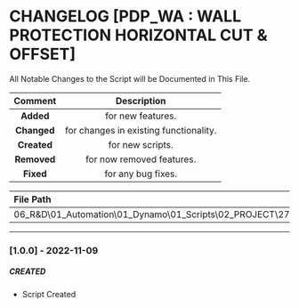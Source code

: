 # CHANGELOG [PDP_WA : WALL PROTECTION HORIZONTAL CUT & OFFSET]
All Notable Changes to the Script will be Documented in This File.

| Comment | Description |
| :--: | :--: |
| **Added**  | for new features. |
|**Changed** |for changes in existing functionality. |
|**Created** | for new scripts. |
|**Removed** |for now removed features. |
|**Fixed** |for any bug fixes. |

| File Path | 
| :-- |
|06_R&D\01_Automation\01_Dynamo\01_Scripts\02_PROJECT\272_PDP\WALLS|
------------------------------------------------------------------

### [1.0.0] - 2022-11-09
##### CREATED
- Script Created